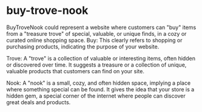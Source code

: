 # buy-trove-nook
BuyTroveNook could represent a website where customers can "buy" items from a "treasure trove" of special, valuable, or unique finds, in a cozy or curated online shopping space.
Buy: This clearly refers to shopping or purchasing products, indicating the purpose of your website.

Trove: A "trove" is a collection of valuable or interesting items, often hidden or discovered over time. It suggests a treasure or a collection of unique, valuable products that customers can find on your site.

Nook: A "nook" is a small, cozy, and often hidden space, implying a place where something special can be found. It gives the idea that your store is a hidden gem, a special corner of the internet where people can discover great deals and products.

